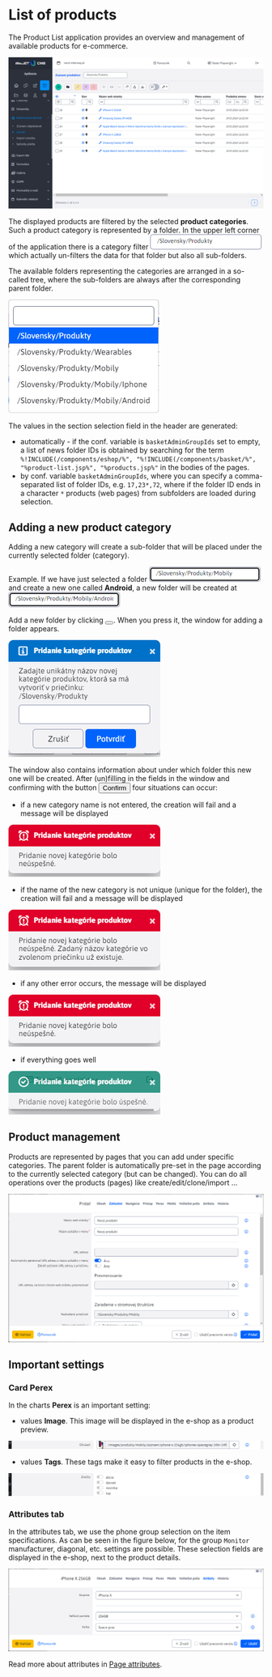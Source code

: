 # List of products

The Product List application provides an overview and management of available products for e-commerce.

![](datatable.png)

The displayed products are filtered by the selected **product categories**. Such a product category is represented by a folder. In the upper left corner of the application there is a category filter ![](select.png ":no-zoom") which actually un-filters the data for that folder but also all sub-folders.

The available folders representing the categories are arranged in a so-called tree, where the sub-folders are always after the corresponding parent folder.

![](select-options.png)

The values in the section selection field in the header are generated:
- automatically - if the conf. variable is `basketAdminGroupIds` set to empty, a list of news folder IDs is obtained by searching for the term `%!INCLUDE(/components/eshop/%", "%!INCLUDE(/components/basket/%", "%product-list.jsp%", "%products.jsp%"` in the bodies of the pages.
- by conf. variable `basketAdminGroupIds`, where you can specify a comma-separated list of folder IDs, e.g. `17,23*,72`, where if the folder ID ends in a character `*` products (web pages) from subfolders are loaded during selection.

## Adding a new product category

Adding a new category will create a sub-folder that will be placed under the currently selected folder (category).

Example. If we have just selected a folder ![](select-phones.png ":no-zoom") and create a new one called **Android**, a new folder will be created at ![](select-phones-android.png ":no-zoom")

Add a new folder by clicking <button class="btn btn-sm btn-outline-secondary" type="button"><span><i class="ti ti-folder-plus" ></i></span></button>. When you press it, the window for adding a folder appears.

![](toaster-new-folder.png)

The window also contains information about under which folder this new one will be created. After (un)filling in the fields in the window and confirming with the button <button class="btn btn-primary" type="button">Confirm</button> four situations can occur:
- if a new category name is not entered, the creation will fail and a message will be displayed

![](toaster-new-folder-A.png)

- if the name of the new category is not unique (unique for the folder), the creation will fail and a message will be displayed

![](toaster-new-folder-B.png)

- if any other error occurs, the message will be displayed

![](toaster-new-folder-A.png)

- if everything goes well

![](toaster-new-folder-C.png)

## Product management

Products are represented by pages that you can add under specific categories. The parent folder is automatically pre-set in the page according to the currently selected category (but can be changed). You can do all operations over the products (pages) like create/edit/clone/import ...

![](new-product.png)

## Important settings

### Card **Perex**

In the charts **Perex** is an important setting:
- values **Image**. This image will be displayed in the e-shop as a product preview.

![](new-product-image.png)

- values **Tags**. These tags make it easy to filter products in the e-shop.

![](new-product-perex.png)

### Attributes tab

In the attributes tab, we use the phone group selection on the item specifications. As can be seen in the figure below, for the group `Monitor` manufacturer, diagonal, etc. settings are possible. These selection fields are displayed in the e-shop, next to the product details.

![](new-product-attr.png)

Read more about attributes in [Page attributes](../../../webpages/doc-attributes/README.md).
